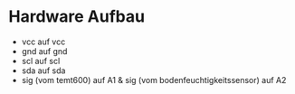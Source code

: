 # Hardware Aufbau

- vcc auf vcc 
- gnd auf gnd  
- scl auf scl  
- sda auf sda  
- sig (vom temt600) auf A1 & sig (vom bodenfeuchtigkeitssensor) auf A2


